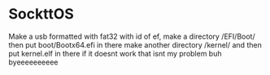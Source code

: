 # SockttOS

Make a usb formatted with fat32 with id of ef, make a directory /EFI/Boot/ then put boot/Bootx64.efi in there
make another directory /kernel/ and then put kernel.elf in there
if it doesnt work that isnt my problem buh byeeeeeeeeee